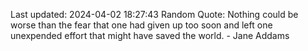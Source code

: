 Last updated: 2024-04-02 18:27:43
Random Quote: Nothing could be worse than the fear that one had given up too soon and left one unexpended effort that might have saved the world. - Jane Addams
